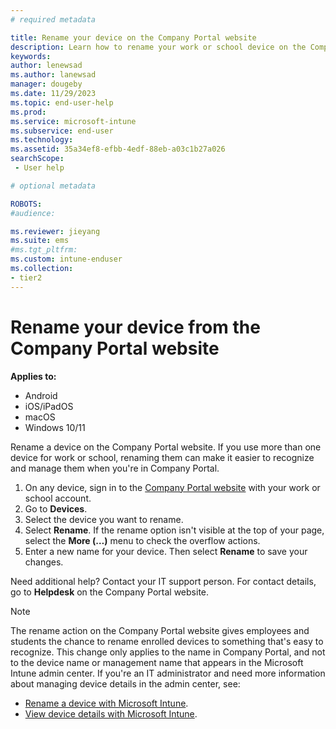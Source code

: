 ```yaml
---
# required metadata

title: Rename your device on the Company Portal website 
description: Learn how to rename your work or school device on the Company Portal website.
keywords:
author: lenewsad
ms.author: lanewsad
manager: dougeby
ms.date: 11/29/2023
ms.topic: end-user-help
ms.prod:
ms.service: microsoft-intune
ms.subservice: end-user
ms.technology:
ms.assetid: 35a34ef8-efbb-4edf-88eb-a03c1b27a026
searchScope:
 - User help

# optional metadata

ROBOTS:  
#audience:

ms.reviewer: jieyang
ms.suite: ems
#ms.tgt_pltfrm:
ms.custom: intune-enduser
ms.collection:
- tier2
---
```


# Rename your device from the Company Portal website  

**Applies to:**

* Android
* iOS/iPadOS
* macOS
* Windows 10/11  

Rename a device on the Company Portal website. If you use more than one device for work or school, renaming them can make it easier to recognize and manage them when you're in Company Portal.   

1. On any device, sign in to the [Company Portal website](https://portal.manage.microsoft.com) with your work or school account.  
2. Go to **Devices**.  
3. Select the device you want to rename.  
4. Select **Rename**. If the rename option isn't visible at the top of your page, select the **More (…)** menu to check the overflow actions.  
5. Enter a new name for your device. Then select **Rename** to save your changes.  

Need additional help? Contact your IT support person. For contact details, go to **Helpdesk** on the Company Portal website.  

>[!NOTE]
>The rename action on the Company Portal website gives employees and students the chance to rename enrolled devices to something that's easy to recognize. This change only applies to the name in Company Portal, and not to the device name or management name that appears in the Microsoft Intune admin center. If you're an IT administrator and need more information about managing device details in the admin center, see:  
>
>- [Rename a device with Microsoft Intune](../remote-actions/device-rename.md).
>- [View device details with Microsoft Intune](../remote-actions/device-inventory.md#hardware-device-details).